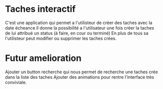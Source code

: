# Taches interactif
C'est une application qui permet a l'utilisteur de créer des taches avec la date écheance 
Il donne la possibilité a l'utilisateur une fois créer la taches de lui attribué un status (à faire, en cour ou terminé)
En plus de tous sa l'utilisteur peut modifier ou supprimer les taches crées.

# Futur amelioration 

Ajouter un button recherche qui nous permet de recherche une taches crée dans la liste des taches
Ajouter des animations pour rentre l'interface très conviviale.  
